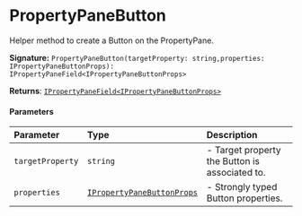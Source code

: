 # PropertyPaneButton

Helper method to create a Button on the PropertyPane.

**Signature:** `PropertyPaneButton(targetProperty: string,properties: IPropertyPaneButtonProps): IPropertyPaneField<IPropertyPaneButtonProps>`

**Returns**: [`IPropertyPaneField<IPropertyPaneButtonProps>`](../sp-client-preview/ipropertypanefield.md)



#### Parameters


| Parameter	   | Type    | Description |
|:-------------|:---------------|:------------|
| `targetProperty`    | `string` | - Target property the Button is associated to. |
| `properties`    | [`IPropertyPaneButtonProps`](../sp-client-preview/ipropertypanebuttonprops.md) | - Strongly typed Button properties. |

